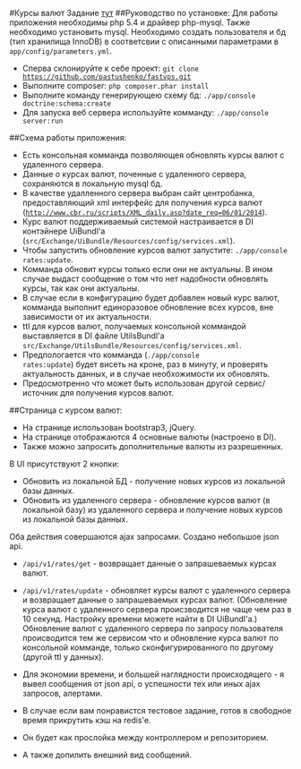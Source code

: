 #Курсы валют
Задание [тут](task.txt)
##Руководство по установке:
Для работы приложения необходимы php 5.4 и драйвер php-mysql.
Также необходимо установить mysql.
Необходимо создать пользователя и бд (тип хранилища InnoDB) в соответсвии с описанными параметрами в <code>app/config/parameters.yml</code>.
* Сперва склонируйте к себе проект: <code>git clone https://github.com/pastushenko/fastvps.git</code>
* Выполните composer: <code>php composer.phar install</code>
* Выполните команду генерирующею схему бд: <code>./app/console doctrine:schema:create</code>
* Для запуска веб сервера используйте комманду: <code>./app/console server:run</code>


##Схема работы приложения:
* Есть консольная комманда позволяющея обновлять курсы валют с удаленного сервера.
* Данные о курсах валют, поченные с удаленного сервера, сохраняются в локальную mysql бд.
* В качестве удалленного сервера выбран сайт центробанка, предоставляющий xml интерфейс для получения курса валют (<code>http://www.cbr.ru/scripts/XML_daily.asp?date_req=06/01/2014</code>).
* Курс валют поддерживаемый системой настраивается в DI контэйнере UiBundl'а (<code>src/Exchange/UiBundle/Resources/config/services.xml</code>).
* Чтобы запустить обновление курсов валют запустите: <code>./app/console rates:update</code>.
* Комманда обновит курсы только если они не актуальны. В ином случае выдаст сообщение о том что нет надобности обновлять курсы, так как они актуальны.
* В случае если в конфигурацию будет добавлен новый курс валют, комманда выполнит единоразовое обновление всех курсов, вне зависимости от их актуальности.
* ttl для курсов валют, получаемых консольной коммандой выставляется в DI файле UtilsBundl'a <code>src/Exchange/UtilsBundle/Resources/config/services.xml</code>.
* Предпологается что комманда (<code>./app/console rates:update</code>) будет висеть на кроне, раз в минуту, и проверять актуальность данных, и в случае необхожимости их обновлять.
* Предосмотренно что может быть использован другой сервис/источник для получения курсов валют.


##Страница с курсом валют:
* На странице использован bootstrap3, jQuery.
* На странице отображаются 4 основные валюты (настроено в DI).
* Также можно запросить дополнительные валюты из разрешенных.

В UI присутствуют 2 кнопки:
* Обновить из локальной БД - получение новых курсов из локальной базы данных.
* Обновить из удаленного сервера - обновление курсов валют (в локальной базу) из удаленного сервера и получение новых курсов из локальной базы данных.

Оба действия совершаются ajax запросами.
Создано небольшое json api.
* <code>/api/v1/rates/get</code> - возвращает данные о запрашеваемых курсах валют.
* <code>/api/v1/rates/update</code> - обновляет курсы валют с удаленного сервера и возвращает данные о запрашеваемых курсах валют. (Обновление курса валют с удаленного сервера происзводится не чаще чем раз в 10 секунд. Настройку времени можете найти в DI UiBundl'а.)
Обновление валют с удаленного сервера по запросу пользователя происводится тем же сервисом что и обновление курса валют по консольной комманде, только сконфигурированного по другому (другой ttl у данных).

* Для экономии времени, и большей наглядности происходящего - я вывел сообщения от json api, о успешности тех или иных ajax запросов, алертами.
* В случае если вам понравистся тестовое задание, готов в свободное время прикрутить кэш на redis'e.
* Он будет как прослойка между контроллером и репозиторием.
* А также допилить внешний вид сообщений.